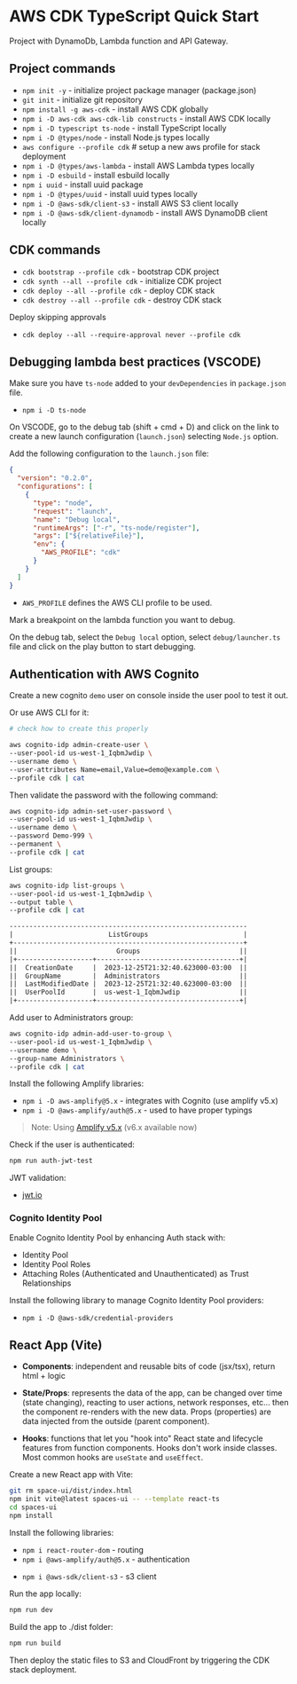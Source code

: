 # AWS CDK TypeScript Quick Start

Project with DynamoDb, Lambda function and API Gateway.

## Project commands

- `npm init -y` - initialize project package manager (package.json)
- `git init` - initialize git repository
- `npm install -g aws-cdk` - install AWS CDK globally
- `npm i -D aws-cdk aws-cdk-lib constructs` - install AWS CDK locally
- `npm i -D typescript ts-node` - install TypeScript locally
- `npm i -D @types/node` - install Node.js types locally
- `aws configure --profile cdk` # setup a new aws profile for stack deployment
- `npm i -D @types/aws-lambda` - install AWS Lambda types locally
- `npm i -D esbuild` - install esbuild locally
- `npm i uuid` - install uuid package
- `npm i -D @types/uuid` - install uuid types locally
- `npm i -D @aws-sdk/client-s3` - install AWS S3 client locally
- `npm i -D @aws-sdk/client-dynamodb` - install AWS DynamoDB client locally

## CDK commands

- `cdk bootstrap --profile cdk` - bootstrap CDK project
- `cdk synth --all --profile cdk` - initialize CDK project
- `cdk deploy --all --profile cdk` - deploy CDK stack
- `cdk destroy --all --profile cdk` - destroy CDK stack

Deploy skipping approvals

- `cdk deploy --all --require-approval never --profile cdk`

## Debugging lambda best practices (VSCODE)

Make sure you have `ts-node` added to your `devDependencies` in `package.json` file.

- `npm i -D ts-node`

On VSCODE, go to the debug tab (shift + cmd + D) and click on the link to create a new launch configuration (`launch.json`) selecting `Node.js` option.

Add the following configuration to the `launch.json` file:

```json
{
  "version": "0.2.0",
  "configurations": [
    {
      "type": "node",
      "request": "launch",
      "name": "Debug local",
      "runtimeArgs": ["-r", "ts-node/register"],
      "args": ["${relativeFile}"],
      "env": {
        "AWS_PROFILE": "cdk"
      }
    }
  ]
}
```

- `AWS_PROFILE` defines the AWS CLI profile to be used.

Mark a breakpoint on the lambda function you want to debug.

On the debug tab, select the `Debug local` option, select `debug/launcher.ts` file and click on the play button to start debugging.

## Authentication with AWS Cognito

Create a new cognito `demo` user on console inside the user pool to test it out.

Or use AWS CLI for it:

```sh
# check how to create this properly

aws cognito-idp admin-create-user \
--user-pool-id us-west-1_IqbmJwdip \
--username demo \
--user-attributes Name=email,Value=demo@example.com \
--profile cdk | cat
```

Then validate the password with the following command:

```sh
aws cognito-idp admin-set-user-password \
--user-pool-id us-west-1_IqbmJwdip \
--username demo \
--password Demo-999 \
--permanent \
--profile cdk | cat
```

List groups:

```sh
aws cognito-idp list-groups \
--user-pool-id us-west-1_IqbmJwdip \
--output table \
--profile cdk | cat
```

```txt
------------------------------------------------------------
|                        ListGroups                        |
+----------------------------------------------------------+
||                         Groups                         ||
|+-------------------+------------------------------------+|
||  CreationDate     |  2023-12-25T21:32:40.623000-03:00  ||
||  GroupName        |  Administrators                    ||
||  LastModifiedDate |  2023-12-25T21:32:40.623000-03:00  ||
||  UserPoolId       |  us-west-1_IqbmJwdip               ||
|+-------------------+------------------------------------+|
```

Add user to Administrators group:

```sh
aws cognito-idp admin-add-user-to-group \
--user-pool-id us-west-1_IqbmJwdip \
--username demo \
--group-name Administrators \
--profile cdk | cat
```

Install the following Amplify libraries:

- `npm i -D aws-amplify@5.x` - integrates with Cognito (use amplify v5.x)
- `npm i -D @aws-amplify/auth@5.x` - used to have proper typings

> Note: Using [Amplify v5.x](https://docs.amplify.aws/javascript/prev/build-a-backend/auth/enable-sign-up/) (v6.x available now)

Check if the user is authenticated:

```sh
npm run auth-jwt-test
```

JWT validation:

- [jwt.io](https://jwt.io/)

### Cognito Identity Pool

Enable Cognito Identity Pool by enhancing Auth stack with:

- Identity Pool
- Identity Pool Roles
- Attaching Roles (Authenticated and Unauthenticated) as Trust Relationships

Install the following library to manage Cognito Identity Pool providers:

- `npm i -D @aws-sdk/credential-providers`

## React App (Vite)

- **Components**: independent and reusable bits of code (jsx/tsx), return html + logic

- **State/Props**: represents the data of the app, can be changed over time (state changing), reacting to user actions, network responses, etc... then the component re-renders with the new data. Props (properties) are data injected from the outside (parent component).

- **Hooks**: functions that let you "hook into" React state and lifecycle features from function components. Hooks don't work inside classes. Most common hooks are `useState` and `useEffect`.

Create a new React app with Vite:

```sh
git rm space-ui/dist/index.html
npm init vite@latest spaces-ui -- --template react-ts
cd spaces-ui
npm install
```

Install the following libraries:

- `npm i react-router-dom` - routing
- `npm i @aws-amplify/auth@5.x` - authentication
<!--
- `npm i @aws-sdk/client-cognito-identity` - cognito identity pool
- `npm i @aws-sdk/credential-providers` - cognito identity pool
  -->
- `npm i @aws-sdk/client-s3` - s3 client

Run the app locally:

```sh
npm run dev
```

Build the app to ./dist folder:

```sh
npm run build
```

Then deploy the static files to S3 and CloudFront by triggering the CDK stack deployment.
